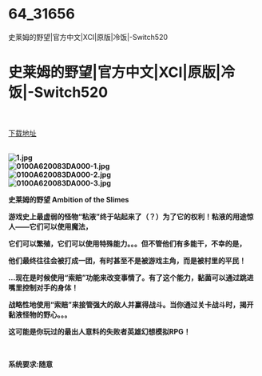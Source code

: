 # 64_31656
史莱姆的野望|官方中文|XCI|原版|冷饭|-Switch520
# 史莱姆的野望|官方中文|XCI|原版|冷饭|-Switch520
 <br/></br>
[下载地址](https://www.switch520.cc/article/31656 "下载地址")
<br/></br>

<p><strong><img title="1.jpg" src="https://www.switch520.cc/muke_img/2022_05_23_27bc3c8bb356c.jpg" alt="1.jpg"></strong><br>
<strong><img title="0100A620083DA000-1.jpg" src="https://www.switch520.cc/muke_img/2022_05_23_b5b19a2de33e6.jpg" alt="0100A620083DA000-1.jpg"></strong><br>
<strong><img title="0100A620083DA000-2.jpg" src="https://www.switch520.cc/muke_img/2022_05_23_257f182c45efa.jpg" alt="0100A620083DA000-2.jpg"></strong><br>
<strong><img title="0100A620083DA000-3.jpg" src="https://www.switch520.cc/muke_img/2022_05_23_7b1e92d98b611.jpg" alt="0100A620083DA000-3.jpg">&nbsp;</strong></p>
<p><strong>史莱姆的野望 Ambition of the Slimes</strong></p>
<p><strong>游戏史上最虚弱的怪物“粘液”终于站起来了（？）为了它的权利！粘液的用途惊人——它们可以使用魔法，</strong></p>
<p><strong>它们可以繁殖，它们可以使用特殊能力。。。但不管他们有多能干，不幸的是，</strong></p>
<p><strong>他们最终往往会被打成一团，有时甚至不是被游戏主角，而是被村里的平民！</strong></p>
<p><strong>…现在是时候使用“索赔”功能来改变事情了。有了这个能力，黏菌可以通过跳进嘴里控制对手的身体！</strong></p>
<p><strong>战略性地使用“索赔”来接管强大的敌人并赢得战斗。当你通过关卡战斗时，揭开黏液怪物的野心。。。</strong></p>
<p><strong>这可能是你玩过的最出人意料的失败者英雄幻想模拟RPG！</strong></p>
<p>&nbsp;</p>
<p><strong>系统要求:随意</strong></p>



